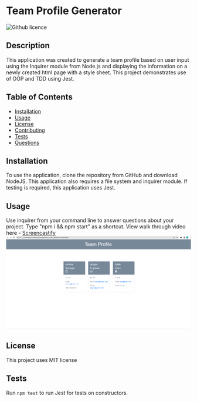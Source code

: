 # Team Profile Generator 
![Github licence](http://img.shields.io/badge/license-MIT-blue.svg)

## Description 
This application was created to generate a team profile based on user input using the Inquirer module from Node.js and displaying the information on a newly created html page with a style sheet. This project demonstrates use of OOP and TDD using Jest. 
 
## Table of Contents
* [Installation](#installation)
* [Usage](#usage)
* [License](#license)
* [Contributing](#contributing)
* [Tests](#tests)
* [Questions](#questions)

## Installation 
To use the application, clone the repository from GitHub and download NodeJS. This application also requires a file system and inquirer module. If testing is required, this application uses Jest. 

## Usage 
Use inquirer from your command line to answer questions about your project. Type "npm i && npm start" as a shortcut.
View walk through video here - [Screencastify](https://drive.google.com/file/d/1NsOI11j0p7ZNN6ndPOjOUYQE_PVwMYOZ/view?usp=sharing)<br>
<img src="./assets/image/ScreenshotHTML.png">

## License 
This project uses MIT license

## Tests
Run `npm test` to run Jest for tests on constructors. 